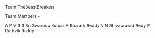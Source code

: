 Team TheBeastBreakers 

Team Members -

A P V S S Sri Swaroop Kumar
A Bharath Reddy 
V N Shivaprasad Redy 
P Ruthvik Reddy
